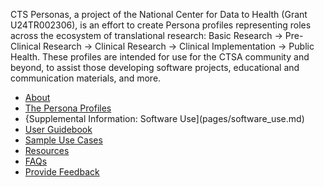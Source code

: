 CTS Personas, a project of the National Center for Data to Health (Grant U24TR002306), is an effort to create Persona profiles representing roles across the ecosystem of translational research: Basic Research → Pre-Clinical Research → Clinical Research → Clinical Implementation → Public Health. These profiles are intended for use for the CTSA community and beyond, to assist those developing software projects, educational and communication materials, and more. 

* [About](pages/about.md)
* [The Persona Profiles](pages/the_persona_profiles.md)
* {Supplemental Information: Software Use](pages/software_use.md)
* [User Guidebook](pages/user_guidebook.md)
* [Sample Use Cases](pages/sample_use_cases.md)
* [Resources](pages/resources.md)
* [FAQs](pages/faqs.md)
* [Provide Feedback](pages/provide_feedback.md)
